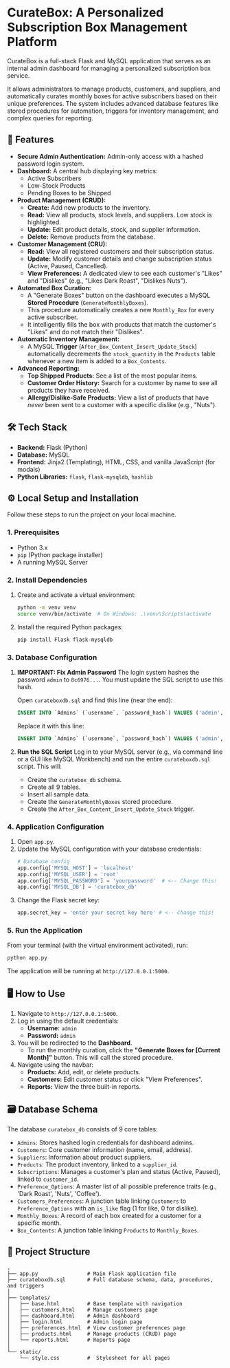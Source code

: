 
# CurateBox: A Personalized Subscription Box Management Platform

CurateBox is a full-stack Flask and MySQL application that serves as an internal admin dashboard for managing a personalized subscription box service.

It allows administrators to manage products, customers, and suppliers, and automatically curates monthly boxes for active subscribers based on their unique preferences. The system includes advanced database features like stored procedures for automation, triggers for inventory management, and complex queries for reporting.

## 🚀 Features

  * **Secure Admin Authentication:** Admin-only access with a hashed password login system.
  * **Dashboard:** A central hub displaying key metrics:
      * Active Subscribers
      * Low-Stock Products
      * Pending Boxes to be Shipped
  * **Product Management (CRUD):**
      * **Create:** Add new products to the inventory.
      * **Read:** View all products, stock levels, and suppliers. Low stock is highlighted.
      * **Update:** Edit product details, stock, and supplier information.
      * **Delete:** Remove products from the database.
  * **Customer Management (CRU):**
      * **Read:** View all registered customers and their subscription status.
      * **Update:** Modify customer details and change subscription status (Active, Paused, Cancelled).
      * **View Preferences:** A dedicated view to see each customer's "Likes" and "Dislikes" (e.g., "Likes Dark Roast", "Dislikes Nuts").
  * **Automated Box Curation:**
      * A "Generate Boxes" button on the dashboard executes a MySQL **Stored Procedure** (`GenerateMonthlyBoxes`).
      * This procedure automatically creates a new `Monthly_Box` for every active subscriber.
      * It intelligently fills the box with products that match the customer's "Likes" and do not match their "Dislikes".
  * **Automatic Inventory Management:**
      * A MySQL **Trigger** (`After_Box_Content_Insert_Update_Stock`) automatically decrements the `stock_quantity` in the `Products` table whenever a new item is added to a `Box_Contents`.
  * **Advanced Reporting:**
      * **Top Shipped Products:** See a list of the most popular items.
      * **Customer Order History:** Search for a customer by name to see all products they have received.
      * **Allergy/Dislike-Safe Products:** View a list of products that have *never* been sent to a customer with a specific dislike (e.g., "Nuts").

## 🛠️ Tech Stack

  * **Backend:** Flask (Python)
  * **Database:** MySQL
  * **Frontend:** Jinja2 (Templating), HTML, CSS, and vanilla JavaScript (for modals)
  * **Python Libraries:** `flask`, `flask-mysqldb`, `hashlib`

## ⚙️ Local Setup and Installation

Follow these steps to run the project on your local machine.

### 1\. Prerequisites

  * Python 3.x
  * `pip` (Python package installer)
  * A running MySQL Server

### 2\. Install Dependencies

1.  Create and activate a virtual environment:

    ```sh
    python -m venv venv
    source venv/bin/activate  # On Windows: .\venv\Scripts\activate
    ```

2.  Install the required Python packages:

    ```sh
    pip install Flask flask-mysqldb
    ```

### 3\. Database Configuration

1.  **IMPORTANT: Fix Admin Password**
    The login system hashes the password `admin` to `8c6976...`. You must update the SQL script to use this hash.

    Open `curateboxdb.sql` and find this line (near the end):

    ```sql
    INSERT INTO `Admins` (`username`, `password_hash`) VALUES ('admin', 'hashed_password_here');
    ```

    Replace it with this line:

    ```sql
    INSERT INTO `Admins` (`username`, `password_hash`) VALUES ('admin', '8c6976e5b5410415bde908bd4dee15dfb167a9c873fc4bb8a81f6f2ab448a918');
    ```

2.  **Run the SQL Script**
    Log in to your MySQL server (e.g., via command line or a GUI like MySQL Workbench) and run the entire `curateboxdb.sql` script. This will:

      * Create the `curatebox_db` schema.
      * Create all 9 tables.
      * Insert all sample data.
      * Create the `GenerateMonthlyBoxes` stored procedure.
      * Create the `After_Box_Content_Insert_Update_Stock` trigger.

### 4\. Application Configuration

1.  Open `app.py`.
2.  Update the MySQL configuration with your database credentials:
    ```python
    # Database config
    app.config['MYSQL_HOST'] = 'localhost'
    app.config['MYSQL_USER'] = 'root'
    app.config['MYSQL_PASSWORD'] = 'yourpassword'  # <-- Change this!
    app.config['MYSQL_DB'] = 'curatebox_db'
    ```
3.  Change the Flask secret key:
    ```python
    app.secret_key = 'enter your secret key here' # <-- Change this!
    ```

### 5\. Run the Application

From your terminal (with the virtual environment activated), run:

```sh
python app.py
```

The application will be running at `http://127.0.0.1:5000`.

## 🖥️ How to Use

1.  Navigate to `http://127.0.0.1:5000`.
2.  Log in using the default credentials:
      * **Username:** `admin`
      * **Password:** `admin`
3.  You will be redirected to the **Dashboard**.
      * To run the monthly curation, click the **"Generate Boxes for [Current Month]"** button. This will call the stored procedure.
4.  Navigate using the navbar:
      * **Products:** Add, edit, or delete products.
      * **Customers:** Edit customer status or click "View Preferences".
      * **Reports:** View the three built-in reports.

## 🗃️ Database Schema

The database `curatebox_db` consists of 9 core tables:

  * `Admins`: Stores hashed login credentials for dashboard admins.
  * `Customers`: Core customer information (name, email, address).
  * `Suppliers`: Information about product suppliers.
  * `Products`: The product inventory, linked to a `supplier_id`.
  * `Subscriptions`: Manages a customer's plan and status (Active, Paused), linked to `customer_id`.
  * `Preference_Options`: A master list of all possible preference traits (e.g., 'Dark Roast', 'Nuts', 'Coffee').
  * `Customers_Preferences`: A junction table linking `Customers` to `Preference_Options` with an `is_like` flag (1 for like, 0 for dislike).
  * `Monthly_Boxes`: A record of each box created for a customer for a specific month.
  * `Box_Contents`: A junction table linking `Products` to `Monthly_Boxes`.

## 📂 Project Structure

```
.
├── app.py                # Main Flask application file
├── curateboxdb.sql       # Full database schema, data, procedures, and triggers
│
├── templates/
│   ├── base.html         # Base template with navigation
│   ├── customers.html    # Manage customers page
│   ├── dashboard.html    # Admin dashboard
│   ├── login.html        # Admin login page
│   ├── preferences.html  # View customer preferences page
│   ├── products.html     # Manage products (CRUD) page
│   └── reports.html      # Reports page
│
└── static/
    └── style.css         #  Stylesheet for all pages
```
